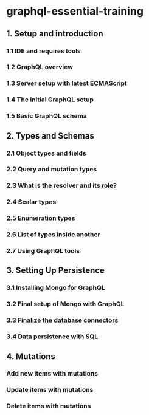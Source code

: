 # graphql-essential-training

## 1. Setup and introduction 
### 1.1 IDE and requires tools
### 1.2 GraphQL overview
### 1.3 Server setup with latest ECMAScript  
### 1.4 The initial GraphQL setup  
### 1.5 Basic GraphQL schema  

## 2. Types and Schemas 
### 2.1 Object types and fields
### 2.2 Query and mutation types 
### 2.3 What is the resolver and its role?
### 2.4 Scalar types
### 2.5 Enumeration types 
### 2.6 List of types inside another 
### 2.7 Using GraphQL tools

## 3. Setting Up Persistence 
### 3.1 Installing Mongo for GraphQL 
### 3.2 Final setup of Mongo with GraphQL 
### 3.3 Finalize the database connectors  
### 3.4 Data persistence with SQL  

## 4. Mutations 
### Add new items with mutations  
### Update items with mutations 
### Delete items with mutations  


